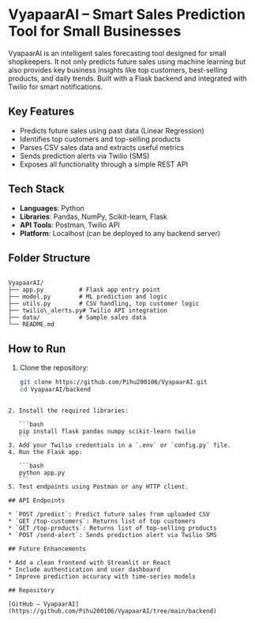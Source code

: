 # VyapaarAI – Smart Sales Prediction Tool for Small Businesses

VyapaarAI is an intelligent sales forecasting tool designed for small shopkeepers. It not only predicts future sales using machine learning but also provides key business insights like top customers, best-selling products, and daily trends. Built with a Flask backend and integrated with Twilio for smart notifications.

## Key Features

- Predicts future sales using past data (Linear Regression)
- Identifies top customers and top-selling products
- Parses CSV sales data and extracts useful metrics
- Sends prediction alerts via Twilio (SMS)
- Exposes all functionality through a simple REST API

## Tech Stack

- **Languages**: Python
- **Libraries**: Pandas, NumPy, Scikit-learn, Flask
- **API Tools**: Postman, Twilio API
- **Platform**: Localhost (can be deployed to any backend server)

## Folder Structure

```

VyapaarAI/
├── app.py          # Flask app entry point
├── model.py        # ML prediction and logic
├── utils.py        # CSV handling, top customer logic
├── twilio\_alerts.py# Twilio API integration
├── data/           # Sample sales data
└── README.md

````

## How to Run

1. Clone the repository:
   ```bash
   git clone https://github.com/Pihu200106/VyapaarAI.git
   cd VyapaarAI/backend
````

2. Install the required libraries:

   ```bash
   pip install flask pandas numpy scikit-learn twilio
   ```
3. Add your Twilio credentials in a `.env` or `config.py` file.
4. Run the Flask app:

   ```bash
   python app.py
   ```
5. Test endpoints using Postman or any HTTP client.

## API Endpoints

* `POST /predict`: Predict future sales from uploaded CSV
* `GET /top-customers`: Returns list of top customers
* `GET /top-products`: Returns list of top-selling products
* `POST /send-alert`: Sends prediction alert via Twilio SMS

## Future Enhancements

* Add a clean frontend with Streamlit or React
* Include authentication and user dashboard
* Improve prediction accuracy with time-series models

## Repository

[GitHub – VyapaarAI](https://github.com/Pihu200106/VyapaarAI/tree/main/backend)
